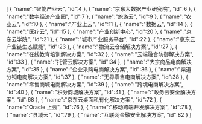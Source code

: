 [
	{
		"name":"智能产业云",
		"id":4
	},
	{
		"name":"京东大数据产业研究院",
		"id":6
	},
	{
		"name":"数字经济产业园",
		"id":7
	},
	{
		"name":"旅游云",
		"id":9
	},
	{
		"name":"农业云",
		"id":10
	},
	{
		"name":"产业上云",
		"id":11
	},
	{
		"name":"数据云",
		"id":14
	},
	{
		"name":"医疗云",
		"id":15
	},
	{
		"name":"产业创新中心",
		"id":20
	},
	{
		"name":"京东云学院",
		"id":21
	},
	{
		"name":"城市产业服务平台",
		"id":22
	},
	{
		"name":"京东云产业链生态赋能",
		"id":23
	},
	{
		"name":"物流云仓储解决方案",
		"id":27
	},
	{
		"name":"在线教育培训解决方案",
		"id":32
	},
	{
		"name":"云端融合防御解决方案",
		"id":33
	},
	{
		"name":"托管云解决方案",
		"id":34
	},
	{
		"name":"大宗商品电商解决方案",
		"id":35
	},
	{
		"name":"企业采购电商解决方案",
		"id":36
	},
	{
		"name":"渠道分销电商解决方案",
		"id":37
	},
	{
		"name":"无界零售电商解决方案",
		"id":38
	},
	{
		"name":"零售商城电商解决方案",
		"id":39
	},
	{
		"name":"跨境电商解决方案",
		"id":40
	},
	{
		"name":"积分商城解决方案",
		"id":41
	},
	{
		"name":"政务云安全解决方案",
		"id":68
	},
	{
		"name":"京东云桌面私有化解决方案",
		"id":72
	},
	{
		"name":"Oracle 上云",
		"id":76
	},
	{
		"name":"移动跨端开发解决方案",
		"id":78
	},
	{
		"name":"县域云",
		"id":79
	},
	{
		"name":"互联网金融安全解决方案",
		"id":82
	}
]